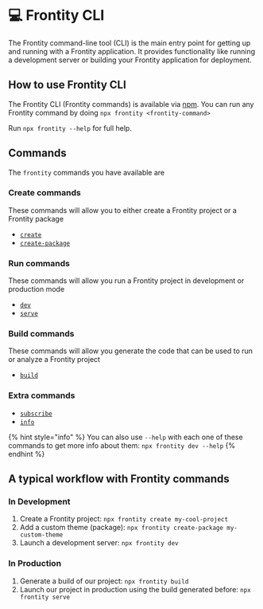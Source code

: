 # 💻 Frontity CLI

The Frontity command-line tool (CLI\) is the main entry point for getting up and running with a Frontity application. It provides functionality like running a development server or building your Frontity application for deployment.

## How to use Frontity CLI

The Frontity CLI (Frontity commands\) is available via [npm](https://www.npmjs.com/package/frontity). You can run any Frontity command by doing `npx frontity <frontity-command>`

Run `npx frontity --help` for full help.

## Commands

The `frontity` commands you have available are

### Create commands

These commands will allow you to either create a Frontity project or a Frontity package

* [`create`](https://docs.frontity.org/frontity-cli/create-commands/create.md)
* [`create-package`](https://docs.frontity.org/frontity-cli/create-commands/create-package.md)

### Run commands

These commands will allow you run a Frontity project in development or production mode

* [`dev`](https://docs.frontity.org/frontity-cli/run-commands/dev.md)
* [`serve`](https://docs.frontity.org/frontity-cli/run-commands/serve.md)

### Build commands

These commands will allow you generate the code that can be used to run or analyze a Frontity project

* [`build`](https://docs.frontity.org/frontity-cli/build-commands/build.md)

### Extra commands

* [`subscribe`](extra-commands.md#subscribe)
* [`info`](extra-commands.md#info)

{% hint style="info" %}
You can also use `--help` with each one of these commands to get more info about them: `npx frontity dev --help`
{% endhint %}

## A typical workflow with Frontity commands

### In Development

1. Create a Frontity project: `npx frontity create my-cool-project`
2. Add a custom theme (package\): `npx frontity create-package my-custom-theme`
3. Launch a development server: `npx frontity dev`

### In Production

1. Generate a build of our project: `npx frontity build`
2. Launch our project in production using the build generated before: `npx frontity serve`

